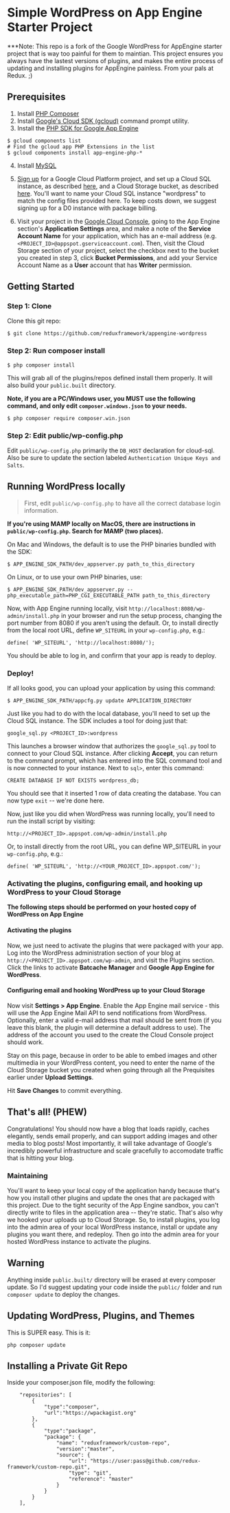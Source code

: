 # Simple WordPress on App Engine Starter Project

***Note: This repo is a fork of the Google WordPress for AppEngine starter project that is way too painful for them to maintian. This project ensures you always have the lastest versions of plugins, and makes the entire process of updating and installing plugins for AppEngine painless. From your pals at Redux.  ;)

## Prerequisites

1. Install [PHP Composer](https://getcomposer.org/doc/00-intro.md#installation-linux-unix-osx)
2. Install [Google's Cloud SDK (gcloud)](https://cloud.google.com/sdk/) command prompt utility.
3. Install the [PHP SDK for Google App Engine](https://developers.google.com/appengine/downloads#Google_App_Engine_SDK_for_PHP) 
```
$ gcloud components list
# Find the gcloud app PHP Extensions in the list
$ gcloud components install app-engine-php-*
``` 
4. Install [MySQL](http://dev.mysql.com/downloads/)

5. [Sign up](http://cloud.google.com/console) for a Google Cloud Platform project, and
set up a Cloud SQL instance, as described [here](https://cloud.google.com/sql/docs/getting-started#create), and a
Cloud Storage bucket, as described [here](https://developers.google.com/storage/docs/signup). You'll want to name
your Cloud SQL instance "wordpress" to match the config files provided here. To keep costs down, we suggest signing up for a D0 instance with package billing. 
6. Visit your project in the
[Google Cloud Console](http://cloud.google.com/console), going to the App Engine section's **Application Settings**
area, and make a note of the **Service Account Name** for your application, which has an e-mail address
(e.g. `<PROJECT_ID>@appspot.gserviceaccount.com`). Then, visit the Cloud Storage section of your project,
select the checkbox next to the bucket you created in step 3, click
**Bucket Permissions**, and add your Service Account Name as a **User** account that has **Writer** permission.

## Getting Started

### Step 1: Clone

Clone this git repo:
```
$ git clone https://github.com/reduxframework/appengine-wordpress
```

### Step 2: Run composer install


```
$ php composer install
```

This will grab all of the plugins/repos defined install them properly. It will also build your `public.built` directory.

**Note, if you are a PC/Windows user, you MUST use the following command, and only edit `composer.windows.json` to your needs.**

```
$ php composer require composer.win.json
```

### Step 2: Edit public/wp-config.php

Edit `public/wp-config.php` primarily the `DB_HOST` declaration for cloud-sql. Also be sure to update the section labeled `Authentication Unique Keys and Salts`.

## Running WordPress locally

>First, edit `public/wp-config.php` to have all the correct database login information.

**If you're using MAMP locally on MacOS, there are instructions in `public/wp-config.php`. Search for MAMP (two places).**

On Mac and Windows, the default is to use the PHP binaries bundled with the SDK:

    $ APP_ENGINE_SDK_PATH/dev_appserver.py path_to_this_directory

On Linux, or to use your own PHP binaries, use:

    $ APP_ENGINE_SDK_PATH/dev_appserver.py --php_executable_path=PHP_CGI_EXECUTABLE_PATH path_to_this_directory

Now, with App Engine running locally, visit `http://localhost:8080/wp-admin/install.php` in your browser and run
the setup process, changing the port number from 8080 if you aren't using the default.
Or, to install directly from the local root URL, define `WP_SITEURL` in your `wp-config.php`, e.g.:

    define( 'WP_SITEURL', 'http://localhost:8080/');

You should be able to log in, and confirm that your app is ready to deploy.

### Deploy!

If all looks good, you can upload your application by using this command:

    $ APP_ENGINE_SDK_PATH/appcfg.py update APPLICATION_DIRECTORY

Just like you had to do with the local database, you'll need to set up the Cloud SQL instance. The SDK includes
a tool for doing just that:

    google_sql.py <PROJECT_ID>:wordpress

This launches a browser window that authorizes the `google_sql.py` tool to connect to your Cloud SQL instance.
After clicking **Accept**, you can return to the command prompt, which has entered into the SQL command tool
and is now connected to your instance. Next to `sql>`, enter this command:

    CREATE DATABASE IF NOT EXISTS wordpress_db;

You should see that it inserted 1 row of data creating the database. You can now type `exit` -- we're done here.

Now, just like you did when WordPress was running locally, you'll need to run the install script by visiting:

    http://<PROJECT_ID>.appspot.com/wp-admin/install.php

Or, to install directly from the root URL, you can define WP_SITEURL in your `wp-config.php`, e.g.:

    define( 'WP_SITEURL', 'http://<YOUR_PROJECT_ID>.appspot.com/');

### Activating the plugins, configuring email, and hooking up WordPress to your Cloud Storage

**The following steps should be performed on your hosted copy of WordPress on App Engine**

#### Activating the plugins

Now, we just need to activate the plugins that were packaged with your app. Log into the WordPress
administration section of your blog at `http://<PROJECT_ID>.appspot.com/wp-admin`, and visit the
Plugins section. Click the links to activate **Batcache Manager** and **Google App Engine for WordPress**.

#### Configuring email and hooking WordPress up to your Cloud Storage

Now visit **Settings > App Engine**. Enable the App Engine mail service - this will use the App Engine Mail
API to send notifications from WordPress. Optionally, enter a valid e-mail address that mail should be sent
from (if you leave this blank, the plugin will determine a default address to use). The address of the account
you used to the create the Cloud Console project should work.

Stay on this page, because in order to be able to embed images and other multimedia in your WordPress content,
you need to enter the name of the Cloud Storage bucket you created when going through all the Prequisites earlier
under **Upload Settings**.

Hit **Save Changes** to commit everything.

## That's all! (PHEW)

Congratulations! You should now have a blog that loads rapidly, caches elegantly,
sends email properly, and can support adding images and other media to blog posts! Most importantly,
it will take advantage of Google's incredibly powerful infrastructure and scale gracefully to
accomodate traffic that is hitting your blog.

### Maintaining

You'll want to keep your local copy of the application handy because that's how you install other plugins and update
the ones that are packaged with this project. Due to the tight security of the
App Engine sandbox, you can't directly write to files in the application area -- they're static. That's
also why we hooked your uploads up to Cloud Storage. So, to install plugins, you log into the admin area
of your local WordPress instance, install or update any plugins you want there, and
redeploy. Then go into the admin area for your hosted WordPress instance to activate the plugins.

## Warning
Anything inside `public.built/` directory will be erased at every composer update. So I'd suggest updating your code inside the `public/` folder and run `composer update` to deploy the changes. 

## Updating WordPress, Plugins, and Themes
This is SUPER easy. This is it:
```
php composer update
```

## Installing a Private Git Repo
Inside your composer.json file, modify the following:
```
    "repositories": [
        {
            "type":"composer",
            "url":"https://wpackagist.org"
        },
        {
            "type":"package",
            "package": {
                "name": "reduxframework/custom-repo",
                "version":"master",
                "source": {
                    "url": "https://user:pass@github.com/redux-framework/custom-repo.git",
                    "type": "git",
                    "reference": "master"
                }
            }
        }
    ],
```